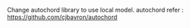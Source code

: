 Change autochord library to use local model.
autochord refer : https://github.com/cjbayron/autochord